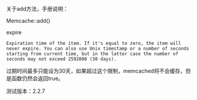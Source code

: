 关于add方法，手册说明：

Memcache::add()

expire

    Expiration time of the item. If it's equal to zero, the item will never expire. You can also use Unix timestamp or a number of seconds starting from current time, but in the latter case the number of seconds may not exceed 2592000 (30 days).

过期时间最多只能设为30天，如果超过这个限制，memcached将不会缓存，但是函数仍然会返回true。

测试版本：2.2.7
